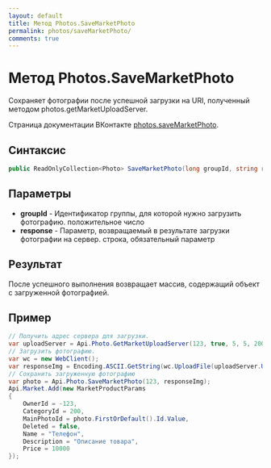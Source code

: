 ```yaml
---
layout: default
title: Метод Photos.SaveMarketPhoto
permalink: photos/saveMarketPhoto/
comments: true
---
```

# Метод Photos.SaveMarketPhoto
Сохраняет фотографии после успешной загрузки на URI, полученный методом photos.getMarketUploadServer.

Страница документации ВКонтакте [photos.saveMarketPhoto](https://vk.com/dev/photos.saveMarketPhoto).
## Синтаксис
``` csharp
public ReadOnlyCollection<Photo> SaveMarketPhoto(long groupId, string response)
```

## Параметры
+ **groupId** - Идентификатор группы, для которой нужно загрузить фотографию. положительное число
+ **response** - Параметр, возвращаемый в результате загрузки фотографии на сервер. строка, обязательный параметр

## Результат
После успешного выполнения возвращает массив, содержащий объект с загруженной фотографией.

## Пример
``` csharp
// Получить адрес сервера для загрузки.
var uploadServer = Api.Photo.GetMarketUploadServer(123, true, 5, 5, 200);
// Загрузить фотографию.
var wc = new WebClient();
var responseImg = Encoding.ASCII.GetString(wc.UploadFile(uploadServer.UploadUrl, @"test.jpg"));
// Сохранить загруженную фотографию
var photo = Api.Photo.SaveMarketPhoto(123, responseImg);
Api.Market.Add(new MarketProductParams
{
    OwnerId = -123,
    CategoryId = 200,
    MainPhotoId = photo.FirstOrDefault().Id.Value,
    Deleted = false,
    Name = "Телефон",
    Description = "Описание товара",
    Price = 10000
});
```
